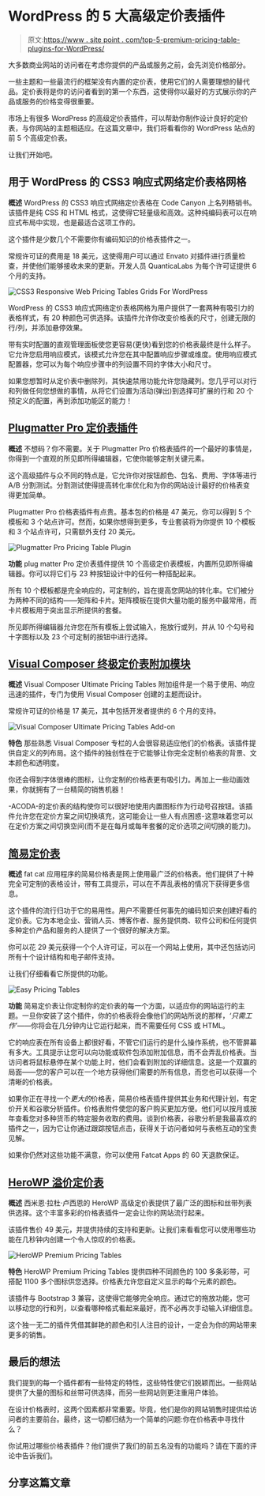 # WordPress 的 5 大高级定价表插件

> 原文:[https://www . site point . com/top-5-premium-pricing-table-plugins-for-WordPress/](https://www.sitepoint.com/top-5-premium-pricing-table-plugins-for-wordpress/)

大多数商业网站的访问者在考虑你提供的产品或服务之前，会先浏览价格部分。

一些主题和一些最流行的框架没有内置的定价表，使用它们的人需要理想的替代品。定价表将是你的访问者看到的第一个东西，这使得你以最好的方式展示你的产品或服务的价格变得很重要。

市场上有很多 WordPress 的高级定价表插件，可以帮助你制作设计良好的定价表，与你网站的主题相适应。在这篇文章中，我们将看看你的 WordPress 站点的前 5 个高级定价表。

让我们开始吧。

## 用于 WordPress 的 CSS3 响应式网络定价表格网格

**概述**
WordPress 的 CSS3 响应式网络定价表格在 Code Canyon 上名列畅销书。该插件是纯 CSS 和 HTML 格式，这使得它轻量级和高效。这种纯编码表可以在响应式布局中实现，也是最适合这项工作的。

这个插件是少数几个不需要你有编码知识的价格表插件之一。

常规许可证的费用是 18 美元，这使得用户可以通过 Envato 对插件进行质量检查，并使他们能够接收未来的更新。开发人员 QuanticaLabs 为每个许可证提供 6 个月的支持。

![CSS3 Responsive Web Pricing Tables Grids For WordPress](../Images/2f28d85c0b2f39ed86b48f39f9bfe20e.png)

WordPress 的 CSS3 响应式网络定价表格网格为用户提供了一套两种有吸引力的表格样式，有 20 种颜色可供选择。该插件允许你改变价格表的尺寸，创建无限的行/列，并添加悬停效果。

带有实时配置的直观管理面板使您更容易(更快)看到您的价格表最终是什么样子。它允许您启用响应模式，该模式允许您在其中配置响应步骤或维度。使用响应模式配置器，您可以为每个响应步骤中的列设置不同的字体大小和尺寸。

如果您想暂时从定价表中删除列，其快速禁用功能允许您隐藏列。您几乎可以对行和列做任何您想做的事情，从将它们设置为活动(弹出)到选择可扩展的行和 20 个预定义的配置，再到添加功能区的能力！

## [Plugmatter Pro 定价表插件](http://plugmatter.com/pricing-table)

**概述**
不想码？你不需要。关于 Plugmatter Pro 价格表插件的一个最好的事情是，你得到一个直观的所见即所得编辑器，它使你能够定制关键元素。

这个高级插件与众不同的特点是，它允许你对按钮颜色、包名、费用、字体等进行 A/B 分割测试。分割测试使得提高转化率优化和为你的网站设计最好的价格表变得更加简单。

Plugmatter Pro 价格表插件有点贵。基本包的价格是 47 美元，你可以得到 5 个模板和 3 个站点许可。然而，如果你想得到更多，专业套装将为你提供 10 个模板和 3 个站点许可，只需额外支付 20 美元。

![Plugmatter Pro Pricing Table Plugin](../Images/7a57b5c7ee4d3e1111d23a855ffefd41.png)

**功能**
plug matter Pro 定价表插件提供 10 个高级定价表模板，内置所见即所得编辑器。你可以将它们与 23 种按钮设计中的任何一种搭配起来。

所有 10 个模板都是完全响应的，可定制的，旨在提高您网站的转化率。它们被分为两种不同的结构——矩阵和卡片。矩阵模板在提供大量功能的服务中最常用，而卡片模板用于突出显示所提供的套餐。

所见即所得编辑器允许您在所有模板上尝试输入，拖放行或列，并从 10 个勾号和十字图标以及 23 个可定制的按钮中进行选择。

## [Visual Composer 终极定价表附加模块](http://codecanyon.net/item/visual-composer-ultimate-pricing-tables-addon/8038698)

**概述**
Visual Composer Ultimate Pricing Tables 附加组件是一个易于使用、响应迅速的插件，专门为使用 Visual Composer 创建的主题而设计。

常规许可证的价格是 17 美元，其中包括开发者提供的 6 个月的支持。

![Visual Composer Ultimate Pricing Tables Add-on](../Images/4dff2145a47858227c222946ab076860.png)

**特色**
那些熟悉 Visual Composer 专栏的人会很容易适应他们的价格表。该插件提供自定义的列布局。这个插件的独创性在于它能够让你完全定制价格表的背景、文本颜色和透明度。

你还会得到字体很棒的图标，让你定制的价格表更有吸引力。再加上一些动画效果，你就拥有了一台精简的销售机器！

-ACODA-的定价表的结构使你可以很好地使用内置图标作为行动号召按钮。该插件允许您在定价方案之间切换填充，这可能会让一些人有点困惑-这意味着您可以在定价方案之间切换空间(而不是在每月或每年套餐的定价选项之间切换的能力)。

## [简易定价表](https://fatcatapps.com/easypricingtables/)

**概述**
fat cat 应用程序的简易价格表是网上使用最广泛的价格表。他们提供了十种完全可定制的表格设计，带有工具提示，可以在不弄乱表格的情况下获得更多信息。

这个插件的流行归功于它的易用性。用户不需要任何事先的编码知识来创建好看的定价表。它为本地企业、营销人员、博客作者、服务提供商、软件公司和任何提供多种定价产品和服务的人提供了一个很好的解决方案。

你可以花 29 美元获得一个个人许可证，可以在一个网站上使用，其中还包括访问所有十个设计结构和电子邮件支持。

让我们仔细看看它所提供的功能。

![Easy Pricing Tables](../Images/4f491ff550fb14f2a75aff3f6a17a371.png)

**功能**
简易定价表让你定制你的定价表的每一个方面，以适应你的网站运行的主题。一旦你安装了这个插件，你的价格表将会像他们的网站所说的那样，*‘只需工作’*——你将会在几分钟内让它运行起来，而不需要任何 CSS 或 HTML。

它的响应表在所有设备上都很好看，不管它们运行的是什么操作系统，也不管屏幕有多大。工具提示让您可以向功能或软件包添加附加信息，而不会弄乱价格表。当访问者将鼠标悬停在某个功能上时，他们会看到附加的详细信息。这是一个双赢的局面——您的客户可以在一个地方获得他们需要的所有信息，而您也可以获得一个清晰的价格表。

如果你正在寻找一个*更大的*价格表，简易价格表插件提供其业务和代理计划，有定价开关和谷歌分析插件。价格表附件使您的客户购买更加方便。他们可以按月或按年查看您对多种货币的特定服务收取的费用。谈到价格表，谷歌分析是我最喜欢的插件之一，因为它让你通过跟踪按钮点击，获得关于访问者如何与表格互动的宝贵见解。

如果你仍然对这些功能不满意，你可以使用 Fatcat Apps 的 60 天退款保证。

## [HeroWP 溢价定价表](http://www.mojo-themes.com/item/herowp-premium-pricing-tables/)

**概述**
西米恩·拉杜·卢西恩的 HeroWP 高级定价表提供了最广泛的图标和丝带列表供选择。这个丰富多彩的价格表插件一定会让你的网站流行起来。

该插件售价 49 美元，并提供持续的支持和更新。让我们来看看您可以使用哪些功能在几秒钟内创建一个令人惊叹的价格表。

![HeroWP Premium Pricing Tables](../Images/9917a7748acba244a1434654fa06c7d0.png)

**特色**
HeroWP Premium Pricing Tables 提供四种不同颜色的 100 多条彩带，可搭配 1100 多个图标供您选择。价格表允许您自定义显示的每个元素的颜色。

该插件与 Bootstrap 3 兼容，这使得它能够完全响应。通过它的拖放功能，您可以移动您的行和列，以查看哪种格式看起来最好，而不必再次手动输入详细信息。

这个独一无二的插件凭借其鲜艳的颜色和引人注目的设计，一定会为你的网站带来更多的销售。

## 最后的想法

我们提到的每一个插件都有一些特定的特性，这些特性使它们脱颖而出。一些网站提供了大量的图标和丝带可供选择，而另一些网站则更注重用户体验。

在设计价格表时，这两个因素都非常重要。毕竟，他们是你的网站销售时提供给访问者的主要前台。最终，这一切都归结为一个简单的问题:你在价格表中寻找什么？

你试用过哪些价格表插件？他们提供了我们的前五名没有的功能吗？请在下面的评论中告诉我们。

## 分享这篇文章
